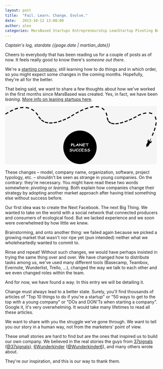 ```yaml
---
layout: post
title:  "Fail. Learn. Change. Evolve."
date:   2013-10-12 13:08:00
author: alex
categories: MarsBased Startups Entrepreneurship LeanStartup Pivoting Business Pivoting
---
```


*Captain's log, stardate {{page.date | martian_date}}*

Cheers to everybody that has been reading us for a couple of posts as of now. It feels really good to know there's *someone out there*.

We're a <a href="http://marsbased.com/blog/2013/09/07/take-offs-and-landings" title="Our first blog post" target="_blank">starting company</a>, still learning how to do things and in which order, so you might expect some changes in the coming months. Hopefully, they're all for the better.

<!--more-->

That being said, we want to share a few thoughts about how we've worked in the first months since MarsBased was created. Yes, in fact, we have been *leaning*. <a href="http://en.wikipedia.org/wiki/Lean_Startup" rel="nofollow" title="Wikipedia definition of lean startup" target="_blank">More info on leaning startups here</a>.

<img src="/images/blog/post3.png" alt="Planet Success" title="Planet Success" class="img-center img-responsive" />

These changes – model, company name, organization, software, project typology, etc. – shouldn't be seen as strange in young companies. On the contrary: they're necessary. You might have read these two words somewhere: <i>pivoting</i> or <i>leaning</i>. Both explain how companies change their strategy by adopting another market approach after having tried something else without success before.

Our first idea was to create the Next Facebook. The next Big Thing. We wanted to take on the world with a social network that connected producers and consumers of ecological food. But we lacked experience and we soon were overwhelmed by how little we knew.

Brainstorming, and onto another thing: we failed again because we picked a growing market that wasn't nor ripe yet (pun intended) neither what we wholeheartedly wanted to commit to.

Rinse and repeat! Without such changes, we would have perhaps insisted in trying the same thing over and over. We have changed how to distribute tasks among us, we've used many different tools (Basecamp, Teambox, Evernote, Wunderlist, Trello, ...), changed the way we talk to each other and we even changed roles within the team.

And for now, we have found a way. In this entry we will be detailing it.

Change must always lead to a better state. Surely, you'll find thousands of articles of "Top 10 things to do if you're a startup" or "50 ways to get to the top with a young company" or "DOs and DON'Ts when starting a company". Google it, it's very overwhelming. It would take many lifetimes to read all these articles.

We want to share with you the struggle we've gone through. We want to tell you our story in a human way, not from the marketers' point of view.

These small stories are hard to find but are the ones that inspired us to build our own company. We believed in the real stories the guys from <a href="http://37signals.com" title="37signals" target="_blank">37signals</a> (<a href="https://twitter.com/37signals" title="37signals on Twitter" target="_blank">@37signals</a>), <a href="http://www.6wunderkinder.com/" title="6Wunderkinder" target="_blank">6Wunderkinder</a> (<a href="https://twitter.com/6Wunderkinder" title="6Wunderkinder on Twitter" target="_blank">@Wunderkinder6</a>), and many others wrote about.

They're our inspiration, and this is our way to thank them.


